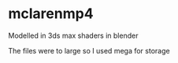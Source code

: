 # mclarenmp4
Modelled in 3ds max shaders in blender

The files were to large so I used mega for storage
